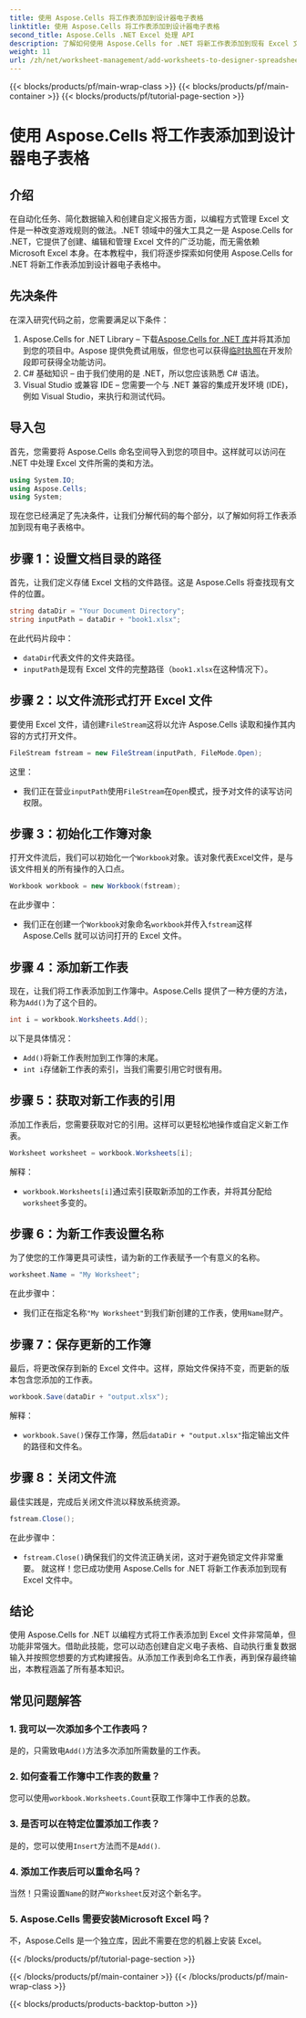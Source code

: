 ```yaml
---
title: 使用 Aspose.Cells 将工作表添加到设计器电子表格
linktitle: 使用 Aspose.Cells 将工作表添加到设计器电子表格
second_title: Aspose.Cells .NET Excel 处理 API
description: 了解如何使用 Aspose.Cells for .NET 将新工作表添加到现有 Excel 文件。分步指南包含示例、常见问题解答等，可简化您的编码任务。
weight: 11
url: /zh/net/worksheet-management/add-worksheets-to-designer-spreadsheet/
---
```


{{< blocks/products/pf/main-wrap-class >}}
{{< blocks/products/pf/main-container >}}
{{< blocks/products/pf/tutorial-page-section >}}

# 使用 Aspose.Cells 将工作表添加到设计器电子表格

## 介绍
在自动化任务、简化数据输入和创建自定义报告方面，以编程方式管理 Excel 文件是一种改变游戏规则的做法。.NET 领域中的强大工具之一是 Aspose.Cells for .NET，它提供了创建、编辑和管理 Excel 文件的广泛功能，而无需依赖 Microsoft Excel 本身。在本教程中，我们将逐步探索如何使用 Aspose.Cells for .NET 将新工作表添加到设计器电子表格中。
## 先决条件
在深入研究代码之前，您需要满足以下条件：
1.  Aspose.Cells for .NET Library – 下载[Aspose.Cells for .NET 库](https://releases.aspose.com/cells/net/)并将其添加到您的项目中。Aspose 提供免费试用版，但您也可以获得[临时执照](https://purchase.aspose.com/temporary-license/)在开发阶段即可获得全功能访问。
2. C# 基础知识 – 由于我们使用的是 .NET，所以您应该熟悉 C# 语法。
3. Visual Studio 或兼容 IDE – 您需要一个与 .NET 兼容的集成开发环境 (IDE)，例如 Visual Studio，来执行和测试代码。
## 导入包
首先，您需要将 Aspose.Cells 命名空间导入到您的项目中。这样就可以访问在 .NET 中处理 Excel 文件所需的类和方法。
```csharp
using System.IO;
using Aspose.Cells;
using System;
```
现在您已经满足了先决条件，让我们分解代码的每个部分，以了解如何将工作表添加到现有电子表格中。
## 步骤 1：设置文档目录的路径
首先，让我们定义存储 Excel 文档的文件路径。这是 Aspose.Cells 将查找现有文件的位置。
```csharp
string dataDir = "Your Document Directory";
string inputPath = dataDir + "book1.xlsx";
```
在此代码片段中：
- `dataDir`代表文件的文件夹路径。
- `inputPath`是现有 Excel 文件的完整路径（`book1.xlsx`在这种情况下）。
## 步骤 2：以文件流形式打开 Excel 文件
要使用 Excel 文件，请创建`FileStream`这将以允许 Aspose.Cells 读取和操作其内容的方式打开文件。
```csharp
FileStream fstream = new FileStream(inputPath, FileMode.Open);
```
这里：
- 我们正在营业`inputPath`使用`FileStream`在`Open`模式，授予对文件的读写访问权限。
## 步骤 3：初始化工作簿对象
打开文件流后，我们可以初始化一个`Workbook`对象。该对象代表Excel文件，是与该文件相关的所有操作的入口点。
```csharp
Workbook workbook = new Workbook(fstream);
```
在此步骤中：
- 我们正在创建一个`Workbook`对象命名`workbook`并传入`fstream`这样 Aspose.Cells 就可以访问打开的 Excel 文件。
## 步骤 4：添加新工作表
现在，让我们将工作表添加到工作簿中。Aspose.Cells 提供了一种方便的方法，称为`Add()`为了这个目的。
```csharp
int i = workbook.Worksheets.Add();
```
以下是具体情况：
- `Add()`将新工作表附加到工作簿的末尾。
- `int i`存储新工作表的索引，当我们需要引用它时很有用。
## 步骤 5：获取对新工作表的引用
添加工作表后，您需要获取对它的引用。这样可以更轻松地操作或自定义新工作表。
```csharp
Worksheet worksheet = workbook.Worksheets[i];
```
解释：
- `workbook.Worksheets[i]`通过索引获取新添加的工作表，并将其分配给`worksheet`多变的。
## 步骤 6：为新工作表设置名称
为了使您的工作簿更具可读性，请为新的工作表赋予一个有意义的名称。
```csharp
worksheet.Name = "My Worksheet";
```
在此步骤中：
- 我们正在指定名称`"My Worksheet"`到我们新创建的工作表，使用`Name`财产。
## 步骤 7：保存更新的工作簿
最后，将更改保存到新的 Excel 文件中。这样，原始文件保持不变，而更新的版本包含您添加的工作表。
```csharp
workbook.Save(dataDir + "output.xlsx");
```
解释：
- `workbook.Save()`保存工作簿，然后`dataDir + "output.xlsx"`指定输出文件的路径和文件名。
## 步骤 8：关闭文件流
最佳实践是，完成后关闭文件流以释放系统资源。
```csharp
fstream.Close();
```
在此步骤中：
- `fstream.Close()`确保我们的文件流正确关闭，这对于避免锁定文件非常重要。
就这样！您已成功使用 Aspose.Cells for .NET 将新工作表添加到现有 Excel 文件中。
## 结论
使用 Aspose.Cells for .NET 以编程方式将工作表添加到 Excel 文件非常简单，但功能非常强大。借助此技能，您可以动态创建自定义电子表格、自动执行重复数据输入并按照您想要的方式构建报告。从添加工作表到命名工作表，再到保存最终输出，本教程涵盖了所有基本知识。
## 常见问题解答
### 1. 我可以一次添加多个工作表吗？
是的，只需致电`Add()`方法多次添加所需数量的工作表。
### 2. 如何查看工作簿中工作表的数量？
您可以使用`workbook.Worksheets.Count`获取工作簿中工作表的总数。
### 3. 是否可以在特定位置添加工作表？
是的，您可以使用`Insert`方法而不是`Add()`.
### 4. 添加工作表后可以重命名吗？
当然！只需设置`Name`的财产`Worksheet`反对这个新名字。
### 5. Aspose.Cells 需要安装Microsoft Excel 吗？
不，Aspose.Cells 是一个独立库，因此不需要在您的机器上安装 Excel。

{{< /blocks/products/pf/tutorial-page-section >}}

{{< /blocks/products/pf/main-container >}}
{{< /blocks/products/pf/main-wrap-class >}}

{{< blocks/products/products-backtop-button >}}

